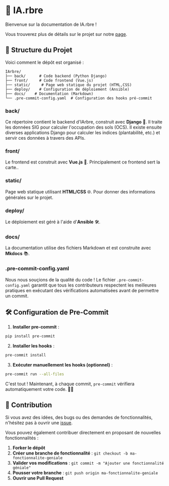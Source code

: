 # 🌳 IA.rbre

Bienvenue sur la documentation de IA.rbre !

Vous trouverez plus de détails sur le projet sur notre [page](https://iarbre.fr).

## 📁 Structure du Projet

Voici comment le dépôt est organisé :

```
IArbre/
├── back/      # Code backend (Python Django)
├── front/     # Code frontend (Vue.js)
├── static/     # Page web statique du projet (HTML,CSS)
├── deploy/    # Configuration de déploiement (Ansible)
├── docs/    # Documentation (Markdown)
└── .pre-commit-config.yaml  # Configuration des hooks pré-commit
```

### **back/**

Ce répertoire contient le backend d'IArbre, construit avec **Django** 🐍.
Il traite les données SIG pour calculer l'occupation des sols (OCS). Il existe ensuite diverses applications Django
pour calculer les indices (plantabilité, etc.) et servir ces données à travers des APIs.

### **front/**

Le frontend est construit avec **Vue.js** 🌟. Principalement ce frontend sert la carte..

### **static/**

Page web statique utilisant **HTML/CSS** 🌐. Pour donner des informations générales sur le projet.

### **deploy/**

Le déploiement est géré à l'aide d'**Ansible** 🛠️.

### **docs/**

La documentation utilise des fichiers Markdown et est construite avec **Mkdocs** 📚.

### **.pre-commit-config.yaml**

Nous nous souçions de la qualité du code ! Le fichier `.pre-commit-config.yaml` garantit que tous les contributeurs
respectent les meilleures pratiques en exécutant des vérifications automatisées avant de permettre un commit.

## 🛠️ Configuration de Pre-Commit

1. **Installer pre-commit** :

```bash
pip install pre-commit
```

2. **Installer les hooks** :

```bash
pre-commit install
```

3. **Exécuter manuellement les hooks (optionnel)** :

```bash
pre-commit run --all-files
```

C'est tout ! Maintenant, à chaque commit, `pre-commit` vérifiera automatiquement votre code. 🧹✨

## 🤝 Contribution

Si vous avez des idées, des bugs ou des demandes de fonctionnalités, n'hésitez pas à ouvrir une [issue](https://github.com/TelesCoop/iarbre/issues).

Vous pouvez également contribuer directement en proposant de nouvelles fonctionnalités :

1. **Forker le dépôt**
2. **Créer une branche de fonctionnalité** : `git checkout -b ma-fonctionnalite-geniale`
3. **Valider vos modifications** : `git commit -m "Ajouter une fonctionnalité géniale"`
4. **Pousser votre branche** : `git push origin ma-fonctionnalite-geniale`
5. **Ouvrir une Pull Request**
